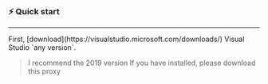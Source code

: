 ### ⚡️ Quick start
<hr>
First, [download](https://visualstudio.microsoft.com/downloads/) Visual Studio `any version`.

> I recommend the 2019 version
If you have installed, please download this proxy
